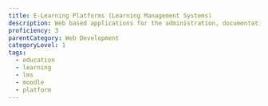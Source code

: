 ```yaml
---
title: E-Learning Platforms (Learning Management Systems)
description: Web based applications for the administration, documentation, tracking, reporting and delivery of electronic educational technology education courses or training programs.
proficiency: 3
parentCategory: Web Development 
categoryLevel: 1
tags:
  - education
  - learning
  - lms
  - moodle 
  - platform
---
```

